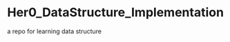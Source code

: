 Her0_DataStructure_Implementation
=================================

a repo for learning data structure
